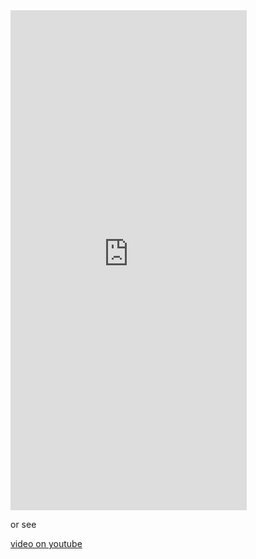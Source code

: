 ---
---



<iframe style="display:blockmargin-left:auto;margin-right:auto" width="75%" height="800" src="https://www.youtube.com/embed/vN6XamqA_yg" frameborder="0" allow="accelerometer; autoplay; clipboard-write; encrypted-media; gyroscope; picture-in-picture" allowfullscreen></iframe>


or see

[video on youtube ](https://youtu.be/vN6XamqA_yg)
